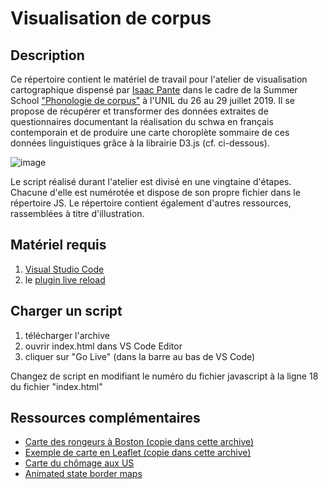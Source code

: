 # Visualisation de corpus

## Description

Ce répertoire contient le matériel de travail pour l'atelier de visualisation cartographique dispensé par [Isaac Pante](http://isaacpante.net) dans le cadre de la Summer School ["Phonologie de corpus"](https://wp.unil.ch/summerschools/courses2019/phonologie-de-corpus/) à l'UNIL du 26 au 29 juillet 2019. Il se propose de récupérer et transformer des données extraites de questionnaires documentant la réalisation du schwa en français contemporain et de produire une carte choroplète sommaire de ces données linguistiques grâce à la librairie D3.js (cf. ci-dessous). 

![image](https://i.imgur.com/CdOVuGe.png)

Le script réalisé durant l'atelier est divisé en une vingtaine d'étapes. Chacune d'elle est numérotée et dispose de son propre fichier dans le répertoire JS. Le répertoire contient également d'autres ressources, rassemblées à titre d'illustration.

## Matériel requis

1. [Visual Studio Code](https://code.visualstudio.com/Download)
2. le [plugin live reload](https://marketplace.visualstudio.com/items?itemName=ritwickdey.LiveServer)

## Charger un script

1. télécharger l'archive
2. ouvrir index.html dans VS Code Editor
3. cliquer sur "Go Live" (dans la barre au bas de VS Code)

Changez de script en modifiant le numéro du fichier javascript à la ligne 18 du fichier "index.html"

## Ressources complémentaires

- [Carte des rongeurs à Boston (copie dans cette archive)](http://duspviz.mit.edu/d3-workshop/mapping-data-with-d3/)
- [Exemple de carte en Leaflet (copie dans cette archive)](http://bl.ocks.org/ramiroaznar/577043744d523efd6ee981887b274d5a)
- [Carte du chômage aux US](https://observablehq.com/@jdev42092/week-10b-intro-to-d3-js-mapping-data-with-d3)
- [Animated state border maps](https://github.com/maptime-ams/animated-borders-d3js)
